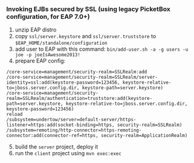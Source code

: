 ### Invoking EJBs secured by SSL (using legacy PicketBox configuration, for EAP 7.0+)

1. unzip EAP distro
2. copy `ssl/server.keystore` and `ssl/server.truststore` to `$EAP_HOME/standalone/configuration`
3. add user to EAP with this command: `bin/add-user.sh -a -g users -u joe -p joeIsAwesome2013!`
4. prepare EAP config:

```
/core-service=management/security-realm=SSLRealm:add
/core-service=management/security-realm=SSLRealm/server-identity=ssl:add(keystore-password=123456, keystore-relative-to=jboss.server.config.dir, keystore-path=server.keystore)
/core-service=management/security-realm=SSLRealm/authentication=truststore:add(keystore-path=server.keystore, keystore-relative-to=jboss.server.config.dir, keystore-password=123456)
reload
/subsystem=undertow/server=default-server/https-listener=https:add(socket-binding=https, security-realm=SSLRealm)
/subsystem=remoting/http-connector=https-remoting-connector:add(connector-ref=https, security-realm=ApplicationRealm)
```

5. build the `server` project, deploy it
6. run the `client` project using `mvn exec:exec`

